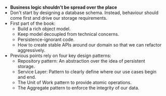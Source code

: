 
- **Business logic shouldn't be spread over the place**
- Don't start by designing a database schema. Instead, behaviour should come first and drive our storage requirements. 
- First part of the book: 
	- Build a rich object model. 
	- Keep model decoupled from technical concerns. 
	- Persistence-ignorant code.
	- How to create stable APIs around our domain so that we can refactor aggressively. 
- Previous points rely on four key design patterns: 
	- Repository pattern: An abstraction over the idea of persistent storage. 
	- Service Layer: Pattern to clearly define where our use cases begin and end. 
	- The Unit of Work pattern to provide atomic operations.
	- The Aggregate pattern to enforce the integrity of our data. 